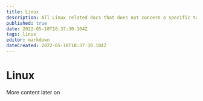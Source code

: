 ```yaml
---
title: Linux
description: All Linux related docs that does not concern a specific topic
published: true
date: 2022-05-18T18:37:30.104Z
tags: linux
editor: markdown
dateCreated: 2022-05-18T18:37:30.104Z
---
```


# Linux
More content later on